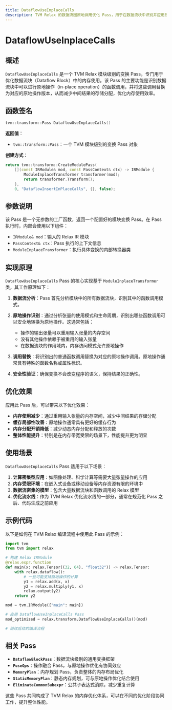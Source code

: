```yaml
---
title: DataflowUseInplaceCalls
description: TVM Relax 的数据流图原地调用优化 Pass，用于在数据流块中识别并应用原地操作以减少内存分配。
---
```


# DataflowUseInplaceCalls

## 概述

`DataflowUseInplaceCalls` 是一个 TVM Relax 模块级别的变换 Pass，专门用于优化数据流块（Dataflow Block）中的内存使用。该 Pass 的主要功能是识别数据流块中可以进行原地操作（in-place operation）的函数调用，并将这些调用替换为对应的原地操作版本，从而减少中间结果的存储分配，优化内存使用效率。

## 函数签名

```cpp
tvm::transform::Pass DataflowUseInplaceCalls()
```

**返回值**：
- `tvm::transform::Pass`：一个 TVM 模块级别的变换 Pass 对象

**创建方式**：
```cpp
return tvm::transform::CreateModulePass(
    [](const IRModule& mod, const PassContext& ctx) -> IRModule {
        ModuleInplaceTransformer transformer(mod);
        return transformer.Transform();
    },
    0, "DataflowInsertInPlaceCalls", {}, false);
```

## 参数说明

该 Pass 是一个无参数的工厂函数，返回一个配置好的模块变换 Pass。在 Pass 执行时，内部会使用以下组件：

- `IRModule& mod`：输入的 Relax IR 模块
- `PassContext& ctx`：Pass 执行的上下文信息
- `ModuleInplaceTransformer`：执行具体变换的内部转换器类

## 实现原理

`DataflowUseInplaceCalls` Pass 的核心实现基于 `ModuleInplaceTransformer` 类，其工作原理如下：

1. **数据流分析**：Pass 首先分析模块中的所有数据流块，识别其中的函数调用模式。

2. **原地操作识别**：通过分析张量的使用模式和生命周期，识别出哪些函数调用可以安全地转换为原地操作。这通常包括：
   - 操作的输出张量可以重用输入张量的内存空间
   - 没有其他操作依赖于被重用的输入张量
   - 在数据流块的作用域内，内存访问模式允许原地操作

3. **调用替换**：将识别出的普通函数调用替换为对应的原地操作调用。原地操作通常具有特殊的函数名称或属性标识。

4. **安全性验证**：确保变换不会改变程序的语义，保持结果的正确性。

## 优化效果

应用此 Pass 后，可以带来以下优化效果：

- **内存使用减少**：通过重用输入张量的内存空间，减少中间结果的存储分配
- **缓存局部性改善**：原地操作通常具有更好的缓存行为
- **内存分配开销降低**：减少动态内存分配和释放的次数
- **整体性能提升**：特别是在内存带宽受限的场景下，性能提升更为明显

## 使用场景

`DataflowUseInplaceCalls` Pass 适用于以下场景：

1. **计算密集型应用**：如图像处理、科学计算等需要大量张量操作的应用
2. **内存受限环境**：在嵌入式设备或移动设备等内存资源有限的环境中
3. **数据流密集的模型**：包含大量数据流块和函数调用的 Relax 模型
4. **优化流水线**：作为 TVM Relax 优化流水线的一部分，通常在规范化 Pass 之后、代码生成之前应用

## 示例代码

以下是如何在 TVM Relax 编译流程中使用此 Pass 的示例：

```python
import tvm
from tvm import relax

# 构建 Relax IRModule
@relax.expr.function
def main(x: relax.Tensor((32, 64), "float32")) -> relax.Tensor:
    with relax.dataflow():
        # 一些可能支持原地操作的计算
        y1 = relax.add(x, x)
        y2 = relax.multiply(y1, x)
        relax.output(y2)
    return y2

mod = tvm.IRModule({"main": main})

# 应用 DataflowUseInplaceCalls Pass
mod_optimized = relax.transform.DataflowUseInplaceCalls()(mod)

# 继续后续的编译流程
```

## 相关 Pass

- **`DataflowBlockPass`**：数据流块级别的通用变换框架
- **`FuseOps`**：操作融合 Pass，与原地操作优化有协同效应
- **`MemoryPlan`**：内存规划 Pass，负责整体的内存布局优化
- **`StaticMemoryPlan`**：静态内存规划，可与原地操作优化结合使用
- **`EliminateCommonSubexpr`**：公共子表达式消除，减少重复计算

这些 Pass 共同构成了 TVM Relax 的内存优化体系，可以在不同的优化阶段协同工作，提升整体性能。